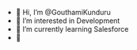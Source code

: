 - 👋 Hi, I’m @GouthamiKunduru
- 👀 I’m interested in Development
- 🌱 I’m currently learning Salesforce
- 💞️
<!---
GouthamiKunduru/GouthamiKunduru is a ✨ special ✨ repository because its `README.md` (this file) appears on your GitHub profile.
You can click the Preview link to take a look at your changes.
--->
